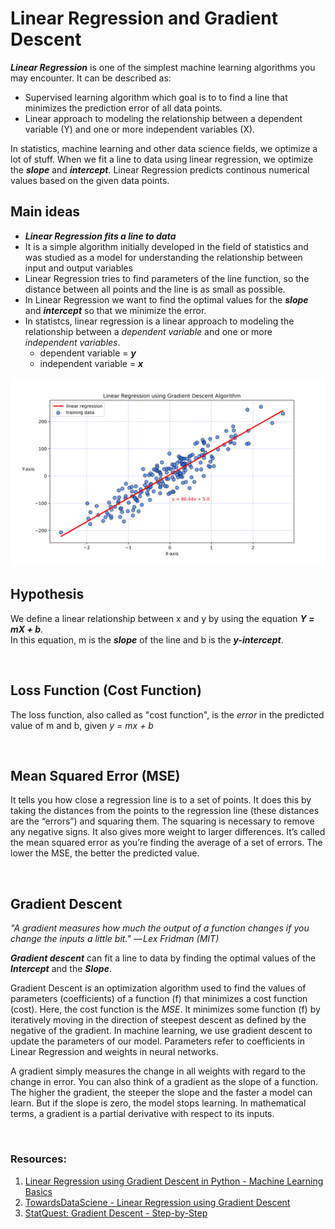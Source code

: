 # Linear Regression and Gradient Descent
_**Linear Regression**_ is one of the simplest machine learning algorithms you may encounter. It can be described as:
- Supervised learning algorithm which goal is to to find a line that minimizes the prediction error of all data points. 
- Linear approach to modeling the relationship between a dependent variable (Y) and one or more independent variables (X).

In statistics, machine learning and other data science fields, we optimize a lot of stuff. When we fit a line to data using linear regression, we optimize the _**slope**_ and _**intercept**_. Linear Regression predicts continous numerical values based on the given data points. 

## Main ideas
- _**Linear Regression fits a line to data**_ 
- It is a simple algorithm initially developed in the field of statistics and was studied as a model for understanding the relationship between input and output variables
- Linear Regression tries to find parameters of the line function, so the distance between all points and the line is as small as possible.
- In Linear Regression we want to find the optimal values for the _**slope**_ and _**intercept**_ so that we minimize the error.
- In statistcs, linear regression is a linear approach to modeling the relationship between a _dependent variable_ and one or more _independent variables_.
  - dependent variable = _**y**_
  - independent variable = _**x**_

![Linear Regression](./Linear_Regression.jpg)

## Hypothesis
We define a linear relationship between x and y by using the equation _**Y = mX + b**_. <br>In this equation, m is the _**slope**_ of the line and b is the _**y-intercept**_.

<br>

## Loss Function (Cost Function)
The loss function, also called as "cost function", is the _error_ in the predicted value of m and b, given _y = mx + b_

<br>

## Mean Squared Error (MSE)
It tells you how close a regression line is to a set of points. It does this by taking the distances from the points to the regression line (these distances are the “errors”) and squaring them. The squaring is necessary to remove any negative signs. It also gives more weight to larger differences. It’s called the mean squared error as you’re finding the average of a set of errors. The lower the MSE, the better the predicted value.

<br>

## Gradient Descent
_"A gradient measures how much the output of a function changes if you change the inputs a little bit." — Lex Fridman (MIT)_

_**Gradient descent**_ can fit a line to data by finding the optimal values of the _**Intercept**_ and the _**Slope**_. 

Gradient Descent is an optimization algorithm used to find the values of parameters (coefficients) of a function (f) that minimizes a cost function (cost). Here, the cost function is the _MSE_. It minimizes some function (f) by iteratively moving in the direction of steepest descent as defined by the negative of the gradient. In machine learning, we use gradient descent to update the parameters of our model. Parameters refer to coefficients in Linear Regression and weights in neural networks.

A gradient simply measures the change in all weights with regard to the change in error. You can also think of a gradient as the slope of a function. The higher the gradient, the steeper the slope and the faster a model can learn. But if the slope is zero, the model stops learning. In mathematical terms, a gradient is a partial derivative with respect to its inputs.

<br>

### Resources:
1. [Linear Regression using Gradient Descent in Python - Machine Learning Basics](https://www.youtube.com/watch?v=4PHI11lX11I&ab_channel=AdarshMenon)
2. [TowardsDataSciene - Linear Regression using Gradient Descent](https://towardsdatascience.com/linear-regression-using-gradient-descent-97a6c8700931)
3. [StatQuest: Gradient Descent - Step-by-Step](https://www.youtube.com/watch?v=sDv4f4s2SB8&ab_channel=StatQuestwithJoshStarmer)
